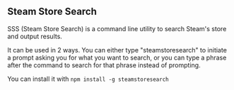 ## Steam Store Search

SSS (Steam Store Search) is a command line utility to search Steam's store and output results.

It can be used in 2 ways. You can either type "steamstoresearch" to initiate a prompt asking you for what you want to search, or you can type a phrase after the command to search for that phrase instead of prompting.

You can install it with `
npm install -g steamstoresearch
`
